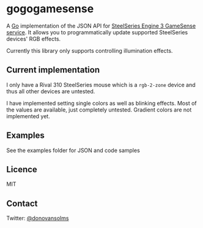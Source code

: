 # gogogamesense

A [Go](https://golang.org/) implementation of the JSON API for [SteelSeries Engine 3 GameSense service](https://steelseries.com/developer).
It allows you to programmatically update supported SteelSeries devices' RGB effects.

Currently this library only supports controlling illumination effects.

## Current implementation

I only have a Rival 310 SteelSeries mouse which is a `rgb-2-zone` device and thus
all other devices are untested.

I have implemented setting single colors as well as blinking effects. Most of
the values are available, just completely untested. Gradient colors are
not implemented yet.

## Examples

See the examples folder for JSON and code samples

## Licence

MIT

## Contact

Twitter: [@donovansolms](https://twitter.com/donovansolms)
